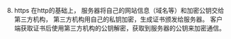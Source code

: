 8. https
在http的基础上，
服务器将自己的网站信息（域名等）和加密公钥交给第三方机构，
第三方机构用自己的私钥加密，生成证书颁发给服务器。
客户端获取证书后使用第三方机构的公钥解密，获取到服务器的公钥来加密通信。

